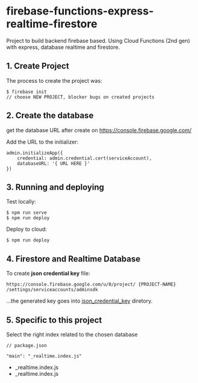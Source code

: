 
# firebase-functions-express-realtime-firestore

Project to build backend firebase based. 
Using Cloud Functions (2nd gen) with express, database realtime and firestore.

## 1. Create Project

The process to create the project was:
```
$ firebase init 
// choose NEW PROJECT, blocker bugs on created projects
```

## 2. Create the database

get the database URL after create on https://console.firebase.google.com/

Add the URL to the initializer:
```
admin.initializeApp({
    credential: admin.credential.cert(serviceAccount),
    databaseURL: '{ URL HERE }'
})
```

## 3. Running and deploying

Test locally:
```
$ npm run serve
$ npm run deploy
```

Deploy to cloud:
```
$ npm run deploy
```

## 4. Firestore and Realtime Database

To create **json credential key** file:
```
https://console.firebase.google.com/u/0/project/ {PROJECT-NAME} /settings/serviceaccounts/adminsdk
```
...the generated key goes into [json_credential_key](https://github.com/rogerio-ushiro/firebase-functions-express-realtime-firestore/tree/main/functions/json_credential_key) diretory.

## 5. Specific to this project

Select the right index related to the chosen database

```
// package.json

"main": "_realtime.index.js"
```
- _realtime.index.js
- _realtime.index.js